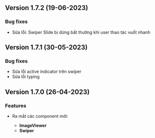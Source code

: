 ## Version 1.7.2 (19-06-2023)

### Bug fixes

- Sửa lỗi: Swiper Slide bị dừng bất thường khi user thao tác vuốt nhanh

## Version 1.7.1 (30-05-2023)

### Bug fixes

- Sửa lỗi active indicator trên swiper
- Sửa lỗi typing

## Version 1.7.0 (26-04-2023)

### Features

- Ra mắt các component mới:

  - **ImageViewer**
  - **Swiper**